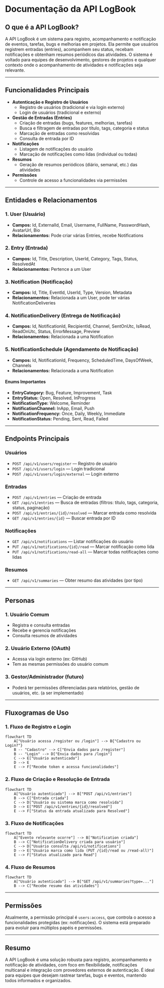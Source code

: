# Documentação da API LogBook

## O que é a API LogBook?

A API LogBook é um sistema para registro, acompanhamento e notificação de eventos, tarefas, bugs e melhorias em projetos. Ela permite que usuários registrem entradas (entries), acompanhem seu status, recebam notificações e obtenham resumos periódicos das atividades. O sistema é voltado para equipes de desenvolvimento, gestores de projetos e qualquer contexto onde o acompanhamento de atividades e notificações seja relevante.

---

## Funcionalidades Principais

- **Autenticação e Registro de Usuários**
  - Registro de usuários (tradicional e via login externo)
  - Login de usuários (tradicional e externo)
- **Gestão de Entradas (Entries)**
  - Criação de entradas (bugs, features, melhorias, tarefas)
  - Busca e filtragem de entradas por título, tags, categoria e status
  - Marcação de entradas como resolvidas
  - Consulta de entrada por ID
- **Notificações**
  - Listagem de notificações do usuário
  - Marcação de notificações como lidas (individual ou todas)
- **Resumos**
  - Geração de resumos periódicos (diário, semanal, etc.) das atividades
- **Permissões**
  - Controle de acesso a funcionalidades via permissões

---

## Entidades e Relacionamentos

### 1. User (Usuário)
- **Campos:** Id, ExternalId, Email, Username, FullName, PasswordHash, AvatarUrl, Bio
- **Relacionamentos:** Pode criar várias Entries, recebe Notifications

### 2. Entry (Entrada)
- **Campos:** Id, Title, Description, UserId, Category, Tags, Status, ResolvedAt
- **Relacionamentos:** Pertence a um User

### 3. Notification (Notificação)
- **Campos:** Id, Title, EventId, UserId, Type, Version, Metadata
- **Relacionamentos:** Relacionada a um User, pode ter várias NotificationDeliveries

### 4. NotificationDelivery (Entrega de Notificação)
- **Campos:** Id, NotificationId, RecipientId, Channel, SentOnUtc, IsRead, ReadOnUtc, Status, ErrorMessage, Preview
- **Relacionamentos:** Relacionada a uma Notification

### 5. NotificationSchedule (Agendamento de Notificação)
- **Campos:** Id, NotificationId, Frequency, ScheduledTime, DaysOfWeek, Channels
- **Relacionamentos:** Relacionada a uma Notification

#### Enums Importantes
- **EntryCategory:** Bug, Feature, Improvement, Task
- **EntryStatus:** Open, Resolved, InProgress
- **NotificationType:** Welcome, Reminder
- **NotificationChannel:** InApp, Email, Push
- **NotificationFrequency:** Once, Daily, Weekly, Immediate
- **NotificationStatus:** Pending, Sent, Read, Failed

---

## Endpoints Principais

### Usuários
- `POST /api/v1/users/register` — Registro de usuário
- `POST /api/v1/users/login` — Login tradicional
- `POST /api/v1/users/login/external` — Login externo

### Entradas
- `POST /api/v1/entries` — Criação de entrada
- `GET /api/v1/entries` — Busca de entradas (filtros: título, tags, categoria, status, paginação)
- `POST /api/v1/entries/{id}/resolved` — Marcar entrada como resolvida
- `GET /api/v1/entries/{id}` — Buscar entrada por ID

### Notificações
- `GET /api/v1/notifications` — Listar notificações do usuário
- `PUT /api/v1/notifications/{id}/read` — Marcar notificação como lida
- `PUT /api/v1/notifications/read-all` — Marcar todas notificações como lidas

### Resumos
- `GET /api/v1/summaries` — Obter resumo das atividades (por tipo)

---

## Personas

### 1. Usuário Comum
- Registra e consulta entradas
- Recebe e gerencia notificações
- Consulta resumos de atividades

### 2. Usuário Externo (OAuth)
- Acessa via login externo (ex: GitHub)
- Tem as mesmas permissões do usuário comum

### 3. Gestor/Administrador (futuro)
- Poderá ter permissões diferenciadas para relatórios, gestão de usuários, etc. (a ser implementado)

---

## Fluxogramas de Uso

### 1. Fluxo de Registro e Login

```mermaid
flowchart TD
    A["Usuário acessa /register ou /login"] --> B{"Cadastro ou Login?"}
    B -- "Cadastro" --> C["Envia dados para /register"]
    B -- "Login" --> D["Envia dados para /login"]
    C --> E["Usuário autenticado"]
    D --> E
    E --> F["Recebe token e acessa funcionalidades"]
```

### 2. Fluxo de Criação e Resolução de Entrada

```mermaid
flowchart TD
    A["Usuário autenticado"] --> B["POST /api/v1/entries"]
    B --> C["Entrada criada"]
    C --> D["Usuário ou sistema marca como resolvida"]
    D --> E["POST /api/v1/entries/{id}/resolved"]
    E --> F["Status da entrada atualizado para Resolved"]
```

### 3. Fluxo de Notificações

```mermaid
flowchart TD
    A["Evento relevante ocorre"] --> B["Notification criada"]
    B --> C["NotificationDelivery criada para usuário"]
    C --> D["Usuário consulta /api/v1/notifications"]
    D --> E["Usuário marca como lida (PUT /{id}/read ou /read-all)"]
    E --> F["Status atualizado para Read"]
```

### 4. Fluxo de Resumos

```mermaid
flowchart TD
    A["Usuário autenticado"] --> B["GET /api/v1/summaries?type=..."]
    B --> C["Recebe resumo das atividades"]
```

---

## Permissões

Atualmente, a permissão principal é `users:access`, que controla o acesso a funcionalidades protegidas (ex: notificações). O sistema está preparado para evoluir para múltiplos papéis e permissões.

---

## Resumo

A API LogBook é uma solução robusta para registro, acompanhamento e notificação de atividades, com foco em flexibilidade, notificações multicanal e integração com provedores externos de autenticação. É ideal para equipes que desejam rastrear tarefas, bugs e eventos, mantendo todos informados e organizados.

